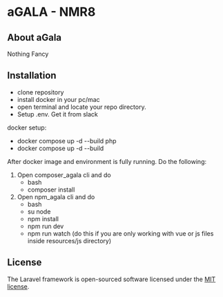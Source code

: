# aGALA - NMR8

## About aGala

Nothing Fancy

## Installation

- clone repository
- install docker in your pc/mac
- open terminal and locate your repo directory. 
- Setup .env. Get it from slack

docker setup:
  - docker compose up -d --build php 
  - docker compose up -d --build
  
After docker image and environment is fully running. Do the following:
1. Open composer_agala cli and do
    - bash
    - composer install
2. Open npm_agala cli and do
    - bash
    - su node
    - npm install
    - npm run dev
    - npm run watch (do this if you are only working with vue or js files inside resources/js directory)

## License

The Laravel framework is open-sourced software licensed under the [MIT license](https://opensource.org/licenses/MIT).
